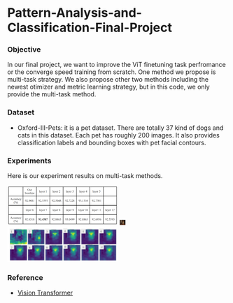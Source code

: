 # Pattern-Analysis-and-Classification-Final-Project
### Objective
In our final project, we want to improve the ViT finetuning task perfromance or the converge speed training from scratch. One method we propose is multi-task strategy. We also propose other two methods including the newest otimizer and metric learning strategy, but in this code, we only provide the multi-task method.

### Dataset
- Oxford-III-Pets: it is a pet dataset. There are totally 37 kind of dogs and cats in this dataset. Each pet has roughly 200 images. It also provides classification labels and bounding boxes with pet facial contours. 

### Experiments
Here is our experiment results on multi-task methods.

<img src="https://github.com/wayne1116/Pattern-Analysis-and-Classification-Final-Project/blob/main/result.PNG" width=50% height=50%>
<img src="https://github.com/wayne1116/Pattern-Analysis-and-Classification-Final-Project/blob/main/origin.PNG" width=3% height=30%>
<img src="https://github.com/wayne1116/Pattern-Analysis-and-Classification-Final-Project/blob/main/visualization.PNG" width=50% height=50%>

### Reference
- [Vision Transformer](https://github.com/jeonsworld/ViT-pytorch)
